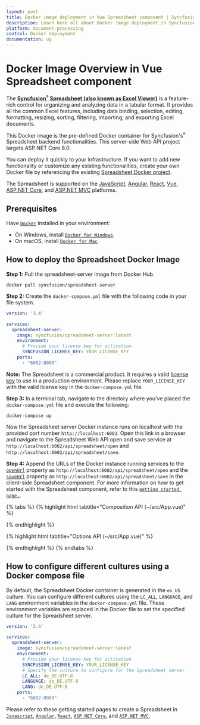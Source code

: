 ```yaml
---
layout: post
title: Docker image deployment in Vue Spreadsheet component | Syncfusion
description: Learn here all about Docker image deployment in Syncfusion Vue Spreadsheet component of Syncfusion Essential JS 2 and more.
platform: document-processing
control: Docker deployment 
documentation: ug
---
```


# Docker Image Overview in Vue Spreadsheet component

The [**Syncfusion<sup style="font-size:70%">&reg;</sup> Spreadsheet (also known as Excel Viewer)**](https://www.syncfusion.com/spreadsheet-editor-sdk/vue-spreadsheet-editor) is a feature-rich control for organizing and analyzing data in a tabular format. It provides all the common Excel features, including data binding, selection, editing, formatting, resizing, sorting, filtering, importing, and exporting Excel documents.

This Docker image is the pre-defined Docker container for Syncfusion's<sup style="font-size:70%">&reg;</sup> Spreadsheet backend functionalities. This server-side Web API project targets ASP.NET Core 8.0.

You can deploy it quickly to your infrastructure. If you want to add new functionality or customize any existing functionalities, create your own Docker file by referencing the existing [Spreadsheet Docker project](https://github.com/SyncfusionExamples/Spreadsheet-Server-Docker).

The Spreadsheet is supported on the [JavaScript](https://www.syncfusion.com/javascript-ui-controls), [Angular](https://www.syncfusion.com/angular-ui-components), [React](https://www.syncfusion.com/react-ui-components), [Vue](https://www.syncfusion.com/vue-ui-components), [ASP.NET Core](https://www.syncfusion.com/aspnet-core-ui-controls), and [ASP.NET MVC](https://www.syncfusion.com/aspnet-mvc-ui-controls) platforms.

## Prerequisites

Have [`Docker`](https://www.docker.com/products/container-runtime#/download) installed in your environment:

* On Windows, install [`Docker for Windows`](https://hub.docker.com/editions/community/docker-ce-desktop-windows).
* On macOS, install [`Docker for Mac`](https://docs.docker.com/desktop/install/mac-install/).

## How to deploy the Spreadsheet Docker Image

**Step 1:** Pull the spreadsheet-server image from Docker Hub.

```console
docker pull syncfusion/spreadsheet-server
```

**Step 2:** Create the `docker-compose.yml` file with the following code in your file system.

```yaml
version: '3.4' 

services:
  spreadsheet-server:
    image: syncfusion/spreadsheet-server:latest
    environment:
      # Provide your license key for activation
      SYNCFUSION_LICENSE_KEY: YOUR_LICENSE_KEY
    ports:
      - "6002:8080"
```

**Note:** The Spreadsheet is a commercial product. It requires a valid [license key](https://help.syncfusion.com/common/essential-studio/licensing/licensing-faq/where-can-i-get-a-license-key) to use in a production environment. Please replace `YOUR_LICENSE_KEY` with the valid license key in the `docker-compose.yml` file.

**Step 3:** In a terminal tab, navigate to the directory where you've placed the `docker-compose.yml` file and execute the following:

```console
docker-compose up
```

Now the Spreadsheet server Docker instance runs on localhost with the provided port number `http://localhost:6002`. Open this link in a browser and navigate to the Spreadsheet Web API open and save service at `http://localhost:6002/api/spreadsheet/open` and `http://localhost:6002/api/spreadsheet/save`.

**Step 4:** Append the URLs of the Docker instance running services to the [`openUrl`](https://helpej2.syncfusion.com/vue/documentation/api/spreadsheet/#openurl) property as `http://localhost:6002/api/spreadsheet/open` and the [`saveUrl`](https://helpej2.syncfusion.com/vue/documentation/api/spreadsheet/#saveurl) property as `http://localhost:6002/api/spreadsheet/save` in the client-side Spreadsheet component. For more information on how to get started with the Spreadsheet component, refer to this [`getting started page.`](https://help.syncfusion.com/document-processing/excel/spreadsheet/vue/getting-started).


{% tabs %}
{% highlight html tabtitle="Composition API (~/src/App.vue)" %}

<template>
  <ejs-spreadsheet :openUrl="openUrl" :saveUrl="saveUrl" :allowOpen="true" :allowSave="true" ></ejs-spreadsheet>
</template>

<script setup>
import { SpreadsheetComponent as EjsSpreadsheet } from "@syncfusion/ej2-vue-spreadsheet";

const openUrl = 'http://localhost:6002/api/spreadsheet/open';
const saveUrl = 'http://localhost:6002/api/spreadsheet/save';

</script>

<style>
@import '../node_modules/@syncfusion/ej2-base/styles/material.css';
@import '../node_modules/@syncfusion/ej2-buttons/styles/material.css';
@import '../node_modules/@syncfusion/ej2-dropdowns/styles/material.css';
@import '../node_modules/@syncfusion/ej2-inputs/styles/material.css';
@import '../node_modules/@syncfusion/ej2-navigations/styles/material.css';
@import '../node_modules/@syncfusion/ej2-popups/styles/material.css';
@import '../node_modules/@syncfusion/ej2-splitbuttons/styles/material.css';
@import '../node_modules/@syncfusion/ej2-grids/styles/material.css';
@import "../node_modules/@syncfusion/ej2-vue-spreadsheet/styles/material.css";
</style>

{% endhighlight %}

{% highlight html tabtitle="Options API (~/src/App.vue)" %}

<template>
  <ejs-spreadsheet :openUrl="openUrl" :saveUrl="saveUrl" :allowOpen="true" :allowSave="true" ></ejs-spreadsheet>
</template>

<script>
import { SpreadsheetComponent } from "@syncfusion/ej2-vue-spreadsheet";

export default {
  name: "App",
  components: {
    "ejs-spreadsheet": SpreadsheetComponent
  },
  data: () => {
    return {
        openUrl = 'http://localhost:6002/api/spreadsheet/open';
        saveUrl = 'http://localhost:6002/api/spreadsheet/save';
    }
  },
  methods: {
  }
}
</script>

<style>
@import '../node_modules/@syncfusion/ej2-base/styles/material.css';
@import '../node_modules/@syncfusion/ej2-buttons/styles/material.css';
@import '../node_modules/@syncfusion/ej2-dropdowns/styles/material.css';
@import '../node_modules/@syncfusion/ej2-inputs/styles/material.css';
@import '../node_modules/@syncfusion/ej2-navigations/styles/material.css';
@import '../node_modules/@syncfusion/ej2-popups/styles/material.css';
@import '../node_modules/@syncfusion/ej2-splitbuttons/styles/material.css';
@import '../node_modules/@syncfusion/ej2-grids/styles/material.css';
@import "../node_modules/@syncfusion/ej2-vue-spreadsheet/styles/material.css";
</style>

{% endhighlight %}
{% endtabs %}

## How to configure different cultures using a Docker compose file

By default, the Spreadsheet Docker container is generated in the `en_US` culture. You can configure different cultures using the `LC_ALL`, `LANGUAGE`, and `LANG` environment variables in the `docker-compose.yml` file. These environment variables are replaced in the Docker file to set the specified culture for the Spreadsheet server.

```yaml
version: '3.4' 

services:
  spreadsheet-server:
    image: syncfusion/spreadsheet-server:latest
    environment:
      # Provide your license key for activation
      SYNCFUSION_LICENSE_KEY: YOUR_LICENSE_KEY
      # Specify the culture to configure for the Spreadsheet server
      LC_ALL: de_DE.UTF-8
      LANGUAGE: de_DE.UTF-8
      LANG: de_DE.UTF-8
    ports:
      - "6002:8080"
```

Please refer to these getting started pages to create a Spreadsheet in [`Javascript`](https://help.syncfusion.com/document-processing/excel/spreadsheet/javascript-es5/getting-started), [`Angular`](https://help.syncfusion.com/document-processing/excel/spreadsheet/angular/getting-started), [`React`](https://help.syncfusion.com/document-processing/excel/spreadsheet/react/getting-started), [`ASP.NET Core`](https://help.syncfusion.com/document-processing/excel/spreadsheet/asp-net-core/getting-started-core), and [`ASP.NET MVC`](https://help.syncfusion.com/document-processing/excel/spreadsheet/asp-net-mvc/getting-started-mvc).